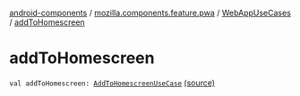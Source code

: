 [android-components](../../index.md) / [mozilla.components.feature.pwa](../index.md) / [WebAppUseCases](index.md) / [addToHomescreen](./add-to-homescreen.md)

# addToHomescreen

`val addToHomescreen: `[`AddToHomescreenUseCase`](-add-to-homescreen-use-case/index.md) [(source)](https://github.com/mozilla-mobile/android-components/blob/master/components/feature/pwa/src/main/java/mozilla/components/feature/pwa/WebAppUseCases.kt#L52)